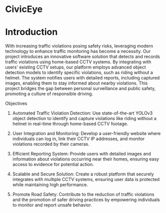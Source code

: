 # CivicEye
# Introduction
With increasing traffic violations posing safety risks, leveraging modern technology to enhance traffic monitoring has become a necessity. Our project introduces an innovative software solution that detects and records traffic violations using home-based CCTV systems. By integrating with users' existing CCTV setups, our platform employs advanced object detection models to identify specific violations, such as riding without a helmet. The system notifies users with detailed reports, including captured images, enabling them to stay informed about nearby violations. This project bridges the gap between personal surveillance and public safety, promoting a culture of responsible driving.

Objectives
1) Automated Traffic Violation Detection: Use state-of-the-art YOLOv3 object detection to identify and capture violations like riding without a helmet in real-time through home-based CCTV footage.

2) User Integration and Monitoring: Develop a user-friendly website where individuals can log in, link their CCTV IP addresses, and monitor violations recorded by their cameras.

3) Efficient Reporting System: Provide users with detailed images and information about violations occurring near their homes, ensuring easy access to evidence for potential action.

4) Scalable and Secure Solution: Create a robust platform that securely integrates with multiple CCTV systems, ensuring user data is protected while maintaining high performance.

5) Promote Road Safety: Contribute to the reduction of traffic violations and the promotion of safer driving practices by empowering individuals to monitor and report unsafe behavior.

